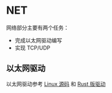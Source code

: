 # NET

网络部分主要有两个任务：

* 完成以太网驱动编写
* 实现 TCP/UDP

## 以太网驱动

以太网驱动参考 [Linux 源码](https://github.com/torvalds/linux/tree/v4.15/drivers/net/ethernet/cadence)
和 [Rust 版驱动](https://github.com/Chlience?tab=repositories&q=cadence&type=&language=&sort=)

